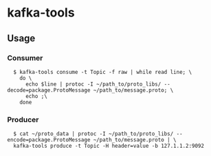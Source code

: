 # kafka-tools

## Usage
### Consumer

```
  $ kafka-tools consume -t Topic -f raw | while read line; \
    do \
      echo $line | protoc -I ~/path_to/proto_libs/ --decode=package.ProtoMessage ~/path_to/message.proto; \
      echo ;\
    done
```

### Producer

```
  $ cat ~/proto_data | protoc -I ~/path_to/proto_libs/ --encode=package.ProtoMessage ~/path_to/message.proto | \ 
  kafka-tools produce -t Topic -H header=value -b 127.1.1.2:9092
```
